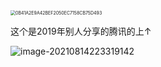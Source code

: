 

<img src="https://tva1.sinaimg.cn/large/008i3skNly1gtgowjhzg4j60iu118q5t02.jpg" alt="0B41A2E9A42BEF2050EC7158CB75D493" style="zoom:50%;" />

这个是2019年别人分享的腾讯的上↑

![image-20210814223319142](https://tva1.sinaimg.cn/large/008i3skNly1gtgowx4l7rj613g0j4djl02.jpg)



